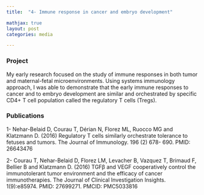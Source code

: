 ```yaml
---
title:  "4- Immune response in cancer and embryo development"

mathjax: true
layout: post
categories: media

---
```


### Project

My early research focused on the study of immune responses in both tumor and maternal-fetal microenvironments. 
Using systems immunology approach, I was able to demonstrate that the early immune responses to cancer and to embryo development are similar and orchestrated by
specific CD4+ T cell population called the regulatory T cells (Tregs).

### Publications

1- Nehar-Belaid D, Courau T, Dérian N, Florez ML, Ruocco MG and Klatzmann D. (2016) Regulatory T cells similarly orchestrate tolerance to fetuses and tumors. The 
Journal of Immunology. 196 (2) 678- 690. PMID: 26643476

2- Courau T, Nehar-Belaid D, Florez LM, Levacher B, Vazquez T, Brimaud F, Bellier B and Klatzmann D. (2016) TGFβ and VEGF cooperatively control the immunotolerant 
tumor environment and the efficacy of cancer immunotherapies. The Journal of Clinical Investigation Insights. 1(9):e85974. PMID: 27699271. PMCID: PMC5033816

